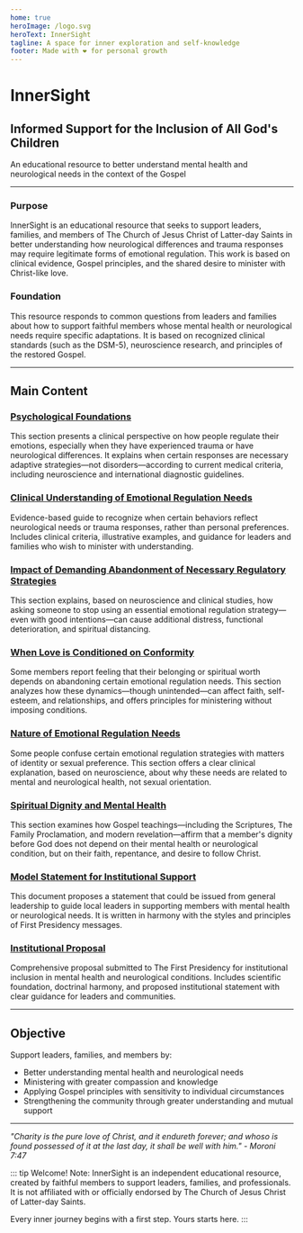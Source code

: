 ```yaml
---
home: true
heroImage: /logo.svg
heroText: InnerSight
tagline: A space for inner exploration and self-knowledge
footer: Made with ❤️ for personal growth
---
```

<!--content -->

<!--<ContenidoActualEn />-->

# InnerSight  
## Informed Support for the Inclusion of All God's Children  

An educational resource to better understand mental health and neurological needs in the context of the Gospel

---

### Purpose

InnerSight is an educational resource that seeks to support leaders, families, and members of The Church of Jesus Christ of Latter-day Saints in better understanding how neurological differences and trauma responses may require legitimate forms of emotional regulation. This work is based on clinical evidence, Gospel principles, and the shared desire to minister with Christ-like love.

### Foundation

This resource responds to common questions from leaders and families about how to support faithful members whose mental health or neurological needs require specific adaptations. It is based on recognized clinical standards (such as the DSM-5), neuroscience research, and principles of the restored Gospel.

---

## Main Content

### [Psychological Foundations](/InnerSight/en/analisis_psicologico_apropiado_v2.html)
This section presents a clinical perspective on how people regulate their emotions, especially when they have experienced trauma or have neurological differences. It explains when certain responses are necessary adaptive strategies—not disorders—according to current medical criteria, including neuroscience and international diagnostic guidelines.

### [Clinical Understanding of Emotional Regulation Needs](/InnerSight/en/scientific_foundation_validation.html)
Evidence-based guide to recognize when certain behaviors reflect neurological needs or trauma responses, rather than personal preferences. Includes clinical criteria, illustrative examples, and guidance for leaders and families who wish to minister with understanding.

### [Impact of Demanding Abandonment of Necessary Regulatory Strategies](/InnerSight/en/effects_of_coercive_restrictions.html)
This section explains, based on neuroscience and clinical studies, how asking someone to stop using an essential emotional regulation strategy—even with good intentions—can cause additional distress, functional deterioration, and spiritual distancing.

### [When Love is Conditioned on Conformity](/InnerSight/en/emotional_blackmail.html)
Some members report feeling that their belonging or spiritual worth depends on abandoning certain emotional regulation needs. This section analyzes how these dynamics—though unintended—can affect faith, self-esteem, and relationships, and offers principles for ministering without imposing conditions.

### [Nature of Emotional Regulation Needs](/InnerSight/en/not_sexual_preference.html)
Some people confuse certain emotional regulation strategies with matters of identity or sexual preference. This section offers a clear clinical explanation, based on neuroscience, about why these needs are related to mental and neurological health, not sexual orientation.

### [Spiritual Dignity and Mental Health](/InnerSight/en/sacerdocio_salud_mental_apropiado_v3.html)  
This section examines how Gospel teachings—including the Scriptures, The Family Proclamation, and modern revelation—affirm that a member's dignity before God does not depend on their mental health or neurological condition, but on their faith, repentance, and desire to follow Christ.

### [Model Statement for Institutional Support](/InnerSight/en/mental_health_statement_v3_english.html)
This document proposes a statement that could be issued from general leadership to guide local leaders in supporting members with mental health or neurological needs. It is written in harmony with the styles and principles of First Presidency messages.

### [Institutional Proposal](/InnerSight/en/proposal_v1.html)
Comprehensive proposal submitted to The First Presidency for institutional inclusion in mental health and neurological conditions. Includes scientific foundation, doctrinal harmony, and proposed institutional statement with clear guidance for leaders and communities.

---

## Objective

Support leaders, families, and members by:

- Better understanding mental health and neurological needs
- Ministering with greater compassion and knowledge
- Applying Gospel principles with sensitivity to individual circumstances
- Strengthening the community through greater understanding and mutual support

---

*"Charity is the pure love of Christ, and it endureth forever; and whoso is found possessed of it at the last day, it shall be well with him." - Moroni 7:47*

::: tip Welcome!
Note: InnerSight is an independent educational resource, created by faithful members to support leaders, families, and professionals. It is not affiliated with or officially endorsed by The Church of Jesus Christ of Latter-day Saints.

Every inner journey begins with a first step. Yours starts here.
:::
